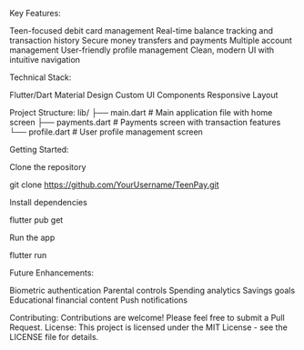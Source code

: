 Key Features:

Teen-focused debit card management
Real-time balance tracking and transaction history
Secure money transfers and payments
Multiple account management
User-friendly profile management
Clean, modern UI with intuitive navigation


Technical Stack:

Flutter/Dart
Material Design
Custom UI Components
Responsive Layout


Project Structure:
lib/
├── main.dart          # Main application file with home screen
├── payments.dart      # Payments screen with transaction features
└── profile.dart       # User profile management screen


Getting Started:

Clone the repository

git clone https://github.com/YourUsername/TeenPay.git

Install dependencies

flutter pub get

Run the app

flutter run


Future Enhancements:

Biometric authentication
Parental controls
Spending analytics
Savings goals
Educational financial content
Push notifications

Contributing:
Contributions are welcome! Please feel free to submit a Pull Request.
License:
This project is licensed under the MIT License - see the LICENSE file for details.
